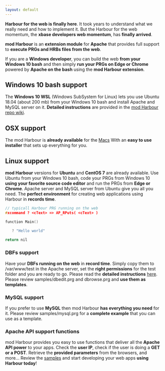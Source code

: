 ```yaml
---
layout: default
---
```


**Harbour for the web is finally here**. It took years to understand what we really need and how to implement it. But the Harbour for the web momentum, the **xbase developers web momentum**, has **finally arrived**.

**mod Harbour** is an **extension module** for **Apache** that provides full support to **execute PRGs and HRBs files from the web**.

If you are a **Windows developer**, you can build the web **from your Windows 10 bash** and then simply **run your PRGs on Edge or Chrome** powered by **Apache on the bash** using the **mod Harbour extension**.

## Windows 10 bash support

The **Windows 10 WSL** (Windows SubSystem for Linux) lets you use Ubuntu 18.04 (about 200 mb) from your Windows 10 bash and install Apache and MySQL server on it. **Detailed instructions** are provided in the [mod Harbour repo wiki](https://github.com/FiveTechSoft/mod_harbour/wiki).

## OSX support

The mod Harbour is **already available** for the [Macs](https://github.com/FiveTechSoft/mod_harbour/tree/master/osx)
With an **easy to use installer** that sets up everything for you.

## Linux support

**mod Harbour** versions for **Ubuntu** and **CentOS 7** are already available. Use Ubuntu from your Windows 10 bash, code your PRGs from
Windows 10 **using your favorite source code editor** and run the PRGs from **Edge or Chrome**. Apache server and MySQL server from Ubuntu give you all you need. The **perfect environment** for creating web applications using Harbour in **records time**.

```c
// typicall Harbour PRG running on the web
#xcommand ? <cText> => AP_RPuts( <cText> )

function Main()

   ? "Hello world"
   
return nil   
```

### DBFs support

Have your **DBFs running on the web** in **record time**. Simply copy them to /var/www/test in the Apache server, set the **right permissions** for the test folder and you are ready to go. Please read the **detailed instructions** [here](https://github.com/FiveTechSoft/mod_harbour/wiki/Using-DBFs-from-the-server). Please review samples/dbedit.prg and dbrowse.prg and **use them as templates**.

### MySQL support

If you prefer to use **MySQL** then mod Harbour **has everything you need** for it. Please review samples/mysql.prg for a **complete example** that you can use as a template.

### Apache API support functions

mod Harbour provides you easy to use functions that deliver all the **Apache API power** to your apps. Check the **user IP**, check if the user is doing a **GET or a POST**. Retrieve the **provided parameters** from the browsers, and more... Review the [samples](https://github.com/FiveTechSoft/mod_harbour/tree/master/samples) and start developing your web apps **using Harbour today**!

